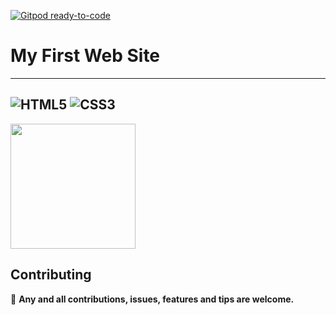 [![Gitpod ready-to-code](https://img.shields.io/badge/Gitpod-ready--to--code-blue?logo=gitpod)](https://gitpod.io/#https://github.com/PayalBhandwalkar/My-First-Website)

# My First Web Site

---

![HTML5](https://img.shields.io/badge/HTML-orange?logo=HTML5)
![CSS3](https://img.shields.io/badge/CSS-blue?logo=CSS3)
---

<img src="https://pbs.twimg.com/media/Cp_Gw0_XEAA337C.jpg" width=200/>

## Contributing
:loudspeaker:  **Any and all contributions, issues, features and tips are welcome.**
